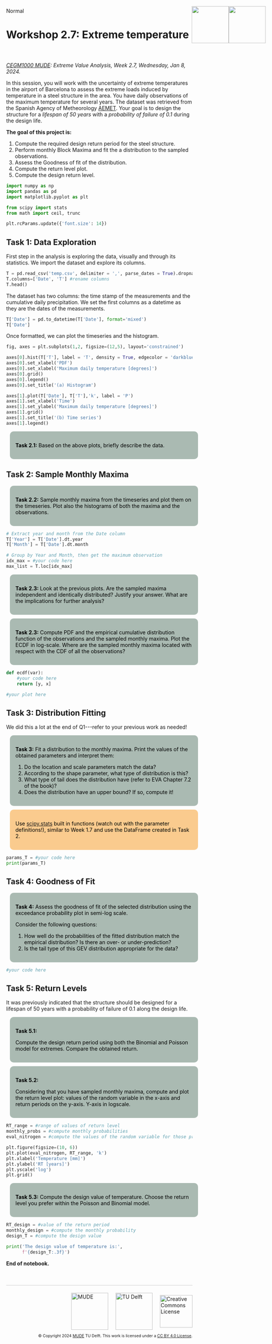 <userStyle>Normal</userStyle>

# Workshop 2.7: Extreme temperature

<h1 style="position: absolute; display: flex; flex-grow: 0; flex-shrink: 0; flex-direction: row-reverse; top: 60px;right: 30px; margin: 0; border: 0">
    <style>
        .markdown {width:100%; position: relative}
        article { position: relative }
    </style>
    <img src="https://gitlab.tudelft.nl/mude/public/-/raw/main/tu-logo/TU_P1_full-color.png" style="width:100px" />
    <img src="https://gitlab.tudelft.nl/mude/public/-/raw/main/mude-logo/MUDE_Logo-small.png" style="width:100px" />
</h1>
<h2 style="height: 10px">
</h2>

*[CEGM1000 MUDE](http://mude.citg.tudelft.nl/): Extreme Value Analysis, Week 2.7, Wednesday, Jan 8, 2024.*


In this session, you will work with the uncertainty of extreme temperatures in the airport of Barcelona to assess the extreme loads induced by temperature in a steel structure in the area. You have daily observations of the maximum temperature for several years. The dataset was retrieved from the Spanish Agency of Metheorology [AEMET](https://www.aemet.es/es/portada). Your goal is to design the structure for a _lifespan of 50 years_ with a _probability of failure of 0.1_ during the design life. 

**The goal of this project is:**
1. Compute the required design return period for the steel structure.
2. Perform monthly Block Maxima and fit the a distribution to the sampled observations.
3. Assess the Goodness of fit of the distribution.
4. Compute the return level plot.
5. Compute the design return level.

```python
import numpy as np
import pandas as pd
import matplotlib.pyplot as plt

from scipy import stats 
from math import ceil, trunc

plt.rcParams.update({'font.size': 14})
```

## Task 1: Data Exploration

First step in the analysis is exploring the data, visually and through its statistics. We import the dataset and explore its columns.

```python
T = pd.read_csv('temp.csv', delimiter = ',', parse_dates = True).dropna().reset_index(drop=True)
T.columns=['Date', 'T'] #rename columns
T.head()
```

The dataset has two columns: the time stamp of the measurements and the cumulative daily precipitation. We set the first columns as a datetime as they are the dates of the measurements.

```python
T['Date'] = pd.to_datetime(T['Date'], format='mixed')
T['Date']
```

Once formatted, we can plot the timeseries and the histogram.

```python
fig, axes = plt.subplots(1,2, figsize=(12,5), layout='constrained')

axes[0].hist(T['T'], label = 'T', density = True, edgecolor = 'darkblue')
axes[0].set_xlabel('PDF')
axes[0].set_xlabel('Maximum daily temperature [degrees]')
axes[0].grid()
axes[0].legend()
axes[0].set_title('(a) Histogram')

axes[1].plot(T['Date'], T['T'],'k', label = 'P')
axes[1].set_xlabel('Time')
axes[1].set_ylabel('Maximum daily temperature [degrees]')
axes[1].grid()
axes[1].set_title('(b) Time series')
axes[1].legend()
```

<div style="background-color:#AABAB2; color: black; vertical-align: middle; padding:15px; margin: 10px; border-radius: 10px; width: 95%">
<p>
<b>Task 2.1:</b>   
Based on the above plots, briefly describe the data.
</p>
</div>


## Task 2: Sample Monthly Maxima


<div style="background-color:#AABAB2; color: black; vertical-align: middle; padding:15px; margin: 10px; border-radius: 10px; width: 95%">
<p>
<b>Task 2.2:</b>   
Sample monthly maxima from the timeseries and plot them on the timeseries. Plot also the histograms of both the maxima and the observations.
</p>
</div>

```python
# Extract year and month from the Date column
T['Year'] = T['Date'].dt.year
T['Month'] = T['Date'].dt.month

# Group by Year and Month, then get the maximum observation
idx_max = #your code here
max_list = T.loc[idx_max]
```

<div style="background-color:#AABAB2; color: black; vertical-align: middle; padding:15px; margin: 10px; border-radius: 10px; width: 95%">
<p>
<b>Task 2.3:</b>   
Look at the previous plots. Are the sampled maxima independent and identically distributed? Justify your answer. What are the implications for further analysis?
</p>
</div>


<div style="background-color:#AABAB2; color: black; vertical-align: middle; padding:15px; margin: 10px; border-radius: 10px; width: 95%">
<p>
<b>Task 2.3:</b>   
Compute PDF and the empirical cumulative distribution function of the observations and the sampled monthly maxima. Plot the ECDF in log-scale. Where are the sampled monthly maxima located with respect with the CDF of all the observations?
</p>
</div>

```python
def ecdf(var):
    #your code here
    return [y, x]

#your plot here
```

## Task 3: Distribution Fitting

We did this a lot at the end of Q1---refer to your previous work as needed!


<div style="background-color:#AABAB2; color: black; vertical-align: middle; padding:15px; margin: 10px; border-radius: 10px; width: 95%">
<p>
<b>Task 3:</b>   
Fit a distribution to the monthly maxima. Print the values of the obtained parameters and interpret them:
<ol>
    <li>Do the location and scale parameters match the data?</li>
    <li>According to the shape parameter, what type of distribution is this?</li>
    <li>What type of tail does the distribution have (refer to EVA Chapter 7.2 of the book)?</li>
    <li>Does the distribution have an upper bound? If so, compute it!</li>
</ol>
</p>
</div>


<div style="background-color:#facb8e; color: black; vertical-align: middle; padding:15px; margin: 10px; border-radius: 10px; width: 95%"> <p>Use <a href="https://docs.scipy.org/doc/scipy/reference/stats.html" target="_blank">scipy.stats</a> built in functions (watch out with the parameter definitions!), similar to Week 1.7 and use the DataFrame created in Task 2.
</p></div>

```python
params_T = #your code here
print(params_T)
```

## Task 4: Goodness of Fit


<div style="background-color:#AABAB2; color: black; vertical-align: middle; padding:15px; margin: 10px; border-radius: 10px; width: 95%">
<p>
<b>Task 4:</b>   
Assess the goodness of fit of the selected distribution using the exceedance probability plot in semi-log scale.
    
Consider the following questions:
<ol>
    <li>How well do the probabilities of the fitted distribution match the empirical distribution? Is there an over- or under-prediction?</li>
    <li>Is the tail type of this GEV distribution appropriate for the data?</li>

</ol>

</p>
</div>

```python
#your code here
```

## Task 5: Return Levels

It was previously indicated that the structure should be designed for a lifespan of 50 years with a probability of failure of 0.1 along the design life.


<div style="background-color:#AABAB2; color: black; vertical-align: middle; padding:15px; margin: 10px; border-radius: 10px; width: 95%">
<p>
<b>Task 5.1:</b>   

Compute the design return period using both the Binomial and Poisson model for extremes. Compare the obtained return.
</p>
</div>


<div style="background-color:#AABAB2; color: black; vertical-align: middle; padding:15px; margin: 10px; border-radius: 10px; width: 95%">
<p>
<b>Task 5.2:</b>   

Considering that you have sampled monthly maxima, compute and plot the return level plot: values of the random variable in the x-axis and return periods on the y-axis. Y-axis in logscale.
</p>
</div>

```python
RT_range = #range of values of return level
monthly_probs = #compute monthly probabilities
eval_nitrogen = #compute the values of the random variable for those probabilities

plt.figure(figsize=(10, 6))
plt.plot(eval_nitrogen, RT_range, 'k')
plt.xlabel('Temperature [mm]')
plt.ylabel('RT [years]')
plt.yscale('log') 
plt.grid()
```

<div style="background-color:#AABAB2; color: black; vertical-align: middle; padding:15px; margin: 10px; border-radius: 10px; width: 95%">
<p>
<b>Task 5.3:</b>   
Compute the design value of temperature. Choose the return level you prefer within the Poisson and Binomial model.
</p>
</div>

```python
RT_design = #value of the return period
monthly_design = #compute the monthly probability
design_T = #compute the design value

print('The design value of temperature is:',
      f'{design_T:.3f}')
```

<!-- #region -->
**End of notebook.**

<div style="margin-top: 50px; padding-top: 20px; border-top: 1px solid #ccc;">
  <div style="display: flex; justify-content: flex-end; gap: 20px; align-items: center;">
    <a rel="MUDE" href="http://mude.citg.tudelft.nl/">
      <img alt="MUDE" style="width:100px; height:auto;" src="https://gitlab.tudelft.nl/mude/public/-/raw/main/mude-logo/MUDE_Logo-small.png" />
    </a>
    <a rel="TU Delft" href="https://www.tudelft.nl/en/ceg">
      <img alt="TU Delft" style="width:100px; height:auto;" src="https://gitlab.tudelft.nl/mude/public/-/raw/main/tu-logo/TU_P1_full-color.png" />
    </a>
    <a rel="license" href="http://creativecommons.org/licenses/by/4.0/">
      <img alt="Creative Commons License" style="width:88px; height:auto;" src="https://i.creativecommons.org/l/by/4.0/88x31.png" />
    </a>
  </div>
  <div style="font-size: 75%; margin-top: 10px; text-align: right;">
    &copy; Copyright 2024 <a rel="MUDE" href="http://mude.citg.tudelft.nl/">MUDE</a> TU Delft. 
    This work is licensed under a <a rel="license" href="http://creativecommons.org/licenses/by/4.0/">CC BY 4.0 License</a>.
  </div>
</div>


<!--tested with WS_2_8_solution.ipynb-->
<!-- #endregion -->
